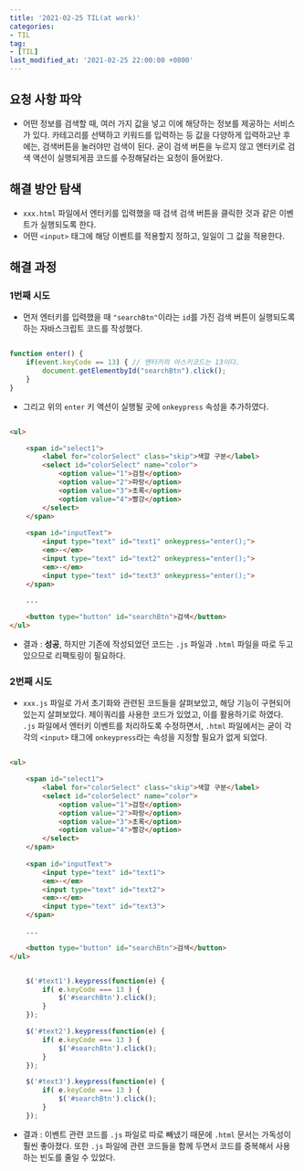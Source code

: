 ```yaml
---
title: '2021-02-25 TIL(at work)'
categories:
- TIL
tag:
- [TIL]
last_modified_at: '2021-02-25 22:00:00 +0800'
---
```


## 요청 사항 파악
- 어떤 정보를 검색할 때, 여러 가지 값을 넣고 이에 해당하는 정보를 제공하는 서비스가 있다. 카테고리를 선택하고 키워드를 입력하는 등 값을 다양하게 입력하고난 후에는, 검색버튼을 눌러야만 검색이 된다. 굳이 검색 버튼을 누르지 않고 엔터키로 검색 액션이 실행되게끔 코드를 수정해달라는 요청이 들어왔다.

## 해결 방안 탐색
  - `xxx.html` 파일에서 엔터키를 입력했을 때 검색 검색 버튼을 클릭한 것과 같은 이벤트가 실행되도록 한다.
  - 어떤 `<input>` 태그에 해당 이벤트를 적용할지 정하고, 일일이 그 값을 적용한다.


## 해결 과정
### 1번째 시도
- 먼저 엔터키를 입력했을 때 `"searchBtn"`이라는 `id`를 가진 검색 버튼이 실행되도록 하는 자바스크립트 코드를 작성했다.

```javaScript

function enter() {
    if(event.keyCode == 13) { // 엔터키의 아스키코드는 13이다.
        document.getElementbyId("searchBtn").click();
    }
}

```

- 그리고 위의 `enter` 키 액션이 실행될 곳에 `onkeypress` 속성을 추가하였다.

```html

<ul>

    <span id="select1">
        <label for="colorSelect" class="skip">색깔 구분</label>
        <select id="colorSelect" name="color">
            <option value="1">검정</option>
            <option value="2">파랑</option>
            <option value="3">초록</option>
            <option value="4">빨강</option>
        </select>
    </span>
    
    <span id="inputText">
        <input type="text" id="text1" onkeypress="enter();">
        <em>-</em>
        <input type="text" id="text2" onkeypress="enter();">
        <em>-</em>
        <input type="text" id="text3" onkeypress="enter();">
    </span>

    ...

    <button type="button" id="searchBtn">검색</button>
</ul>

```

- 결과 : **성공**, 하지만 기존에 작성되었던 코드는 `.js` 파일과 `.html` 파일을 따로 두고 있으므로 리팩토링이 필요하다. 

### 2번째 시도
- `xxx.js` 파일로 가서 초기화와 관련된 코드들을 살펴보았고, 해당 기능이 구현되어있는지 살펴보았다. 제이쿼리를 사용한 코드가 있었고, 이를 활용하기로 하였다. `.js` 파일에서 엔터키 이벤트를 처리하도록 수정하면서, `.html` 파일에서는 굳이 각각의 `<input>` 태그에 `onkeypress`라는 속성을 지정할 필요가 없게 되었다.

```html

<ul>

    <span id="select1">
        <label for="colorSelect" class="skip">색깔 구분</label>
        <select id="colorSelect" name="color">
            <option value="1">검정</option>
            <option value="2">파랑</option>
            <option value="3">초록</option>
            <option value="4">빨강</option>
        </select>
    </span>
    
    <span id="inputText">
        <input type="text" id="text1">
        <em>-</em>
        <input type="text" id="text2">
        <em>-</em>
        <input type="text" id="text3">
    </span>

    ...

    <button type="button" id="searchBtn">검색</button>
</ul>

```
  
```javaScript

    $('#text1').keypress(function(e) {
        if( e.keyCode === 13 ) {
            $('#searchBtn').click();
        }
    });

    $('#text2').keypress(function(e) {
        if( e.keyCode === 13 ) {
            $('#searchBtn').click();
        }
    });

    $('#text3').keypress(function(e) {
        if( e.keyCode === 13 ) {
            $('#searchBtn').click();
        }
    });

```

- 결과 : 이벤트 관련 코드를 `.js` 파일로 따로 빼냈기 때문에 `.html` 문서는 가독성이 훨씬 좋아졌다. 또한 `.js` 파일에 관련 코드들을 함께 두면서 코드를 중복해서 사용하는 빈도를 줄일 수 있었다.